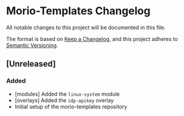# Morio-Templates Changelog

All notable changes to this project will be documented in this file.

The format is based on [Keep a Changelog](https://keepachangelog.com/en/1.1.0/),
and this project adheres to [Semantic Versioning](https://semver.org/spec/v2.0.0.html).

## [Unreleased]

### Added

- [modules] Added the `linux-system` module
- [overlays] Added the `idp-apikey` overlay
- Initial setup of the morio-templates repository

